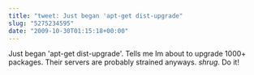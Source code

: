 ```yaml
---
title: "tweet: Just began 'apt-get dist-upgrade"
slug: "5275234595"
date: "2009-10-30T01:15:18+00:00"
---
```

Just began 'apt-get dist-upgrade'. Tells me Im about to upgrade 1000+ packages. Their servers are probably strained anyways. *shrug*. Do it!